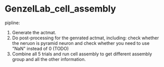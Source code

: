 # GenzelLab_cell_assembly


pipline:

1. Generate the actmat.
2. Do post-processing for the genrated actmat, including: check whether the neruon is pyramid neuron and check whether you need to use "NaN" instead of 0 (TODO)
3. Combine all 5 trials and run cell assembly to get different assembly group and all the other information.